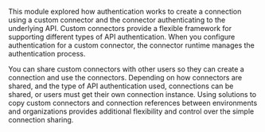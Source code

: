 This module explored how authentication works to create a connection using a custom connector and the connector authenticating to the underlying API. Custom connectors provide a flexible framework for supporting different types of API authentication. When you configure authentication for a custom connector, the connector runtime manages the authentication process.

You can share custom connectors with other users so they can create a connection and use the connectors. Depending on how connectors are shared, and the type of API authentication used, connections can be shared, or users must get their own connection instance. Using solutions to copy custom connectors and connection references between environments and organizations provides additional flexibility and control over the simple connection sharing.
